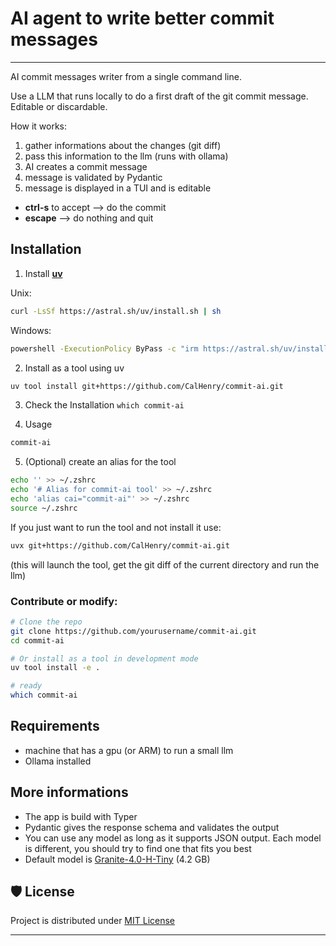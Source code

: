 # AI agent to write better commit messages
----

AI commit messages writer from a single command line.

Use a LLM that runs locally to do a first draft of the git commit message. Editable or discardable.

How it works:
1. gather informations about the changes (git diff)
2. pass this information to the llm (runs with ollama)
3. AI creates a commit message
4. message is validated by Pydantic
5. message is displayed in a TUI and is editable
  - **ctrl-s** to accept --> do the commit
  - **escape** --> do nothing and quit

## Installation

1. Install [**uv**](https://docs.astral.sh/uv/)

Unix:
```sh
curl -LsSf https://astral.sh/uv/install.sh | sh
```
Windows:
```sh
powershell -ExecutionPolicy ByPass -c "irm https://astral.sh/uv/install.ps1 | iex"
```

2. Install as a tool using uv
```sh
uv tool install git+https://github.com/CalHenry/commit-ai.git
```

3. Check the Installation
```which commit-ai```

4. Usage
```sh
commit-ai
```

5. (Optional) create an alias for the tool
```sh
echo '' >> ~/.zshrc
echo '# Alias for commit-ai tool' >> ~/.zshrc
echo 'alias cai="commit-ai"' >> ~/.zshrc
source ~/.zshrc
```

If you just want to run the tool and not install it use:
```sh
uvx git+https://github.com/CalHenry/commit-ai.git
```
(this will launch the tool, get the git diff of the current directory and run the llm)

### Contribute or modify:
```sh
# Clone the repo
git clone https://github.com/yourusername/commit-ai.git
cd commit-ai

# Or install as a tool in development mode
uv tool install -e .

# ready
which commit-ai
```

## Requirements
- machine that has a gpu (or ARM) to run a small llm
- Ollama installed

## More informations

- The app is build with Typer
- Pydantic gives the response schema and validates the output
- You can use any model as long as it supports JSON output. Each model is different, you should try to find one that fits you best
- Default model is [Granite-4.0-H-Tiny](https://huggingface.co/ibm-granite/granite-4.0-h-tiny) (4.2 GB)

## 🛡️ License <a name="license"></a>
Project is distributed under [MIT License](https://github.com/CalHenry/commit-ai/blob/main/LICENSE)

--------------------------------------------------------
